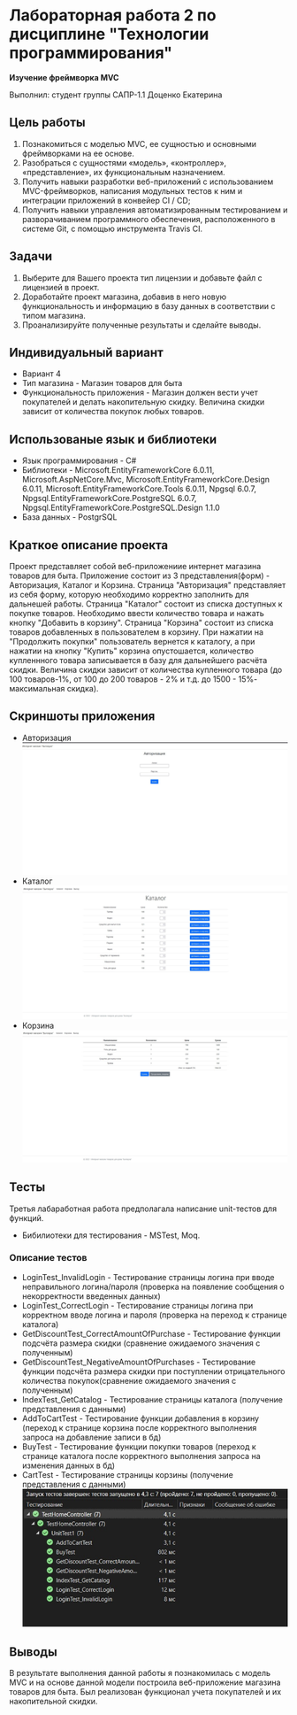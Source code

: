 # Лабораторная работа 2 по дисциплине "Технологии программирования"

**Изучение фреймворка MVC**

Выполнил: студент группы САПР-1.1 Доценко Екатерина

## Цель работы ##
1. Познакомиться c моделью MVC, ее сущностью и основными фреймворками на ее основе.
2. Разобраться с сущностями «модель», «контроллер», «представление», их функциональным назначением.
3. Получить навыки разработки веб-приложений с использованием MVC-фреймворков, написания модульных тестов к ним и интеграции приложений в конвейер CI / CD;
4. Получить навыки управления автоматизированным тестированием и разворачиванием программного обеспечения, расположенного в системе Git, с помощью инструмента Travis CI.

## Задачи ##
1. Выберите для Вашего проекта тип лицензии и добавьте файл с лицензией в проект.
2. Доработайте проект магазина, добавив в него новую функциональность и информацию в базу данных в соответствии с типом магазина. 
3. Проанализируйте полученные результаты и сделайте выводы.

## Индивидуальный вариант ##

* Вариант 4
* Тип магазина - Магазин товаров для быта
* Функциональность приложения - Магазин должен вести учет покупателей и делать накопительную скидку. Величина скидки зависит от количества покупок любых товаров.

## Использованые язык и библиотеки ##
* Язык программирования - С#
* Библиотеки - Microsoft.EntityFrameworkCore 6.0.11, Microsoft.AspNetCore.Mvc, Microsoft.EntityFrameworkCore.Design 6.0.11, Microsoft.EntityFrameworkCore.Tools 6.0.11, Npgsql 6.0.7, Npgsql.EntityFrameworkCore.PostgreSQL 6.0.7, Npgsql.EntityFrameworkCore.PostgreSQL.Design 1.1.0
* База данных - PostgrSQL

## Краткое описание проекта ##
Проект представляет собой веб-приложениие интернет магазина товаров для быта. Приложение состоит из 3 представления(форм) - Авторизация, Каталог и Корзина. Страница "Авторизация" представляет из себя форму, которую необходимо корректно заполнить для дальнешей работы. Страница "Каталог" состоит из списка доступных к покупке товаров. Необходимо ввести количество товара и нажать кнопку "Добавить в корзину". Страница "Корзина" состоит из списка товаров добавленных в пользователем в корзину. При нажатии на "Продолжить покупки" пользователь вернется к каталогу, а при нажатии на кнопку "Купить" корзина опустошается, количество купленнного товара записывается в базу для дальнейшего расчёта скидки. Величина скидки зависит от количества купленного товара (до 100 товаров-1%, от 100 до 200 товаров - 2% и т.д. до 1500 - 15%- максимальная скидка).

## Скриншоты приложения
* Авторизация
![Авторизация](https://github.com/DotsenkoKate/PTLab_2/blob/master/Pics/%D0%90%D0%B2%D1%82%D0%BE%D1%80%D0%B8%D0%B7%D0%B0%D1%86%D0%B8%D1%8F.jpg)
* Каталог
![Каталог](https://github.com/DotsenkoKate/PTLab_2/blob/master/Pics/%D0%9A%D0%B0%D1%82%D0%B0%D0%BB%D0%BE%D0%B3.jpg)
* Корзина
![Корзина](https://github.com/DotsenkoKate/PTLab_2/blob/master/Pics/%D0%9A%D0%BE%D1%80%D0%B7%D0%B8%D0%BD%D0%B0.jpg)

## Тесты ##
Третья лабаработная работа предполагала написание unit-тестов для функций. 
* Бибилиотеки для тестирования - MSTest, Moq.
  
### Описание тестов ###
* LoginTest_InvalidLogin - Тестирование страницы логина при вводе неправильного логина/пароля (проверка на появление сообщения о некорректности введенных данных)
* LoginTest_CorrectLogin - Тестирование страницы логина при корректном вводе логина и пароля (проверка на переход к странице каталога)
* GetDiscountTest_CorrectAmountOfPurchase - Тестирование функции подсчёта размера скидки (сравнение ожидаемого значения с полученным)
* GetDiscountTest_NegativeAmountOfPurchases -  Тестирование функции подсчёта размера скидки при поступлении отрицательного количества покупок(сравнение ожидаемого значения с полученным)
* IndexTest_GetCatalog - Тестирование страницы каталога (получение представления с данными)
* AddToCartTest - Тестирование функции добавления в корзину (переход к странице корзина после корректного выполнения запроса на добавление записи в бд)
* BuyTest - Тестирование функции покупки товаров (переход к странице каталога после корректного выполнения запроса на изменения данных в бд)
* CartTest - Тестирование страницы корзины (получение представления с данными)
![Тесты](https://github.com/DotsenkoKate/PTLab_2/blob/unittests/Pics/%D0%A2%D0%B5%D1%81%D1%82%D1%8B.jpg)


## Выводы ##
В результате выполнения данной работы я познакомилась с модель MVC и на основе данной модели построила веб-приложение магазина товаров для быта. Был реализован функционал учета покупателей и их накопительной скидки.
